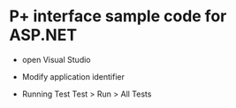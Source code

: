 # P+ interface sample code for ASP.NET

* open Visual Studio
* Modify application identifier

* Running Test
Test > Run > All Tests
